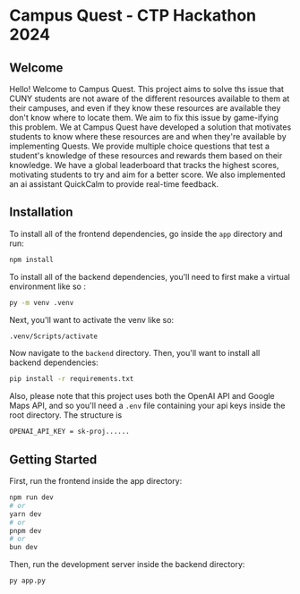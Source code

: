 # Campus Quest - CTP Hackathon 2024

## Welcome
Hello! Welcome to Campus Quest. This project aims to solve ths issue that CUNY students are not aware of the different resources available to them at their campuses, and even if they know these resources are available they don't know where to locate them. We aim to fix this issue by game-ifying this problem. We at Campus Quest have developed a solution that motivates students to know where these resources are and when they're available by implementing Quests. We provide multiple choice questions that test a student's knowledge of these resources and rewards them based on their knowledge. We have a global leaderboard that tracks the highest scores, motivating students to try and aim for a better score. We also implemented an ai assistant QuickCalm to provide real-time feedback. 

## Installation
To install all of the frontend dependencies, go inside the `app` directory and run:
```bash
npm install
```
To install all of the backend dependencies, you'll need to first make a virtual environment like so :
```bash
py -m venv .venv
```
Next, you'll want to activate the venv like so:
```bash
.venv/Scripts/activate
```
Now navigate to the `backend` directory.
Then, you'll want to install all backend dependencies:
```bash
pip install -r requirements.txt
```

Also, please note that this project uses both the OpenAI API and Google Maps API, and so you'll need a `.env` file containing your api keys inside the root directory. The structure is 

```bash
OPENAI_API_KEY = sk-proj......
```

## Getting Started

First, run the frontend inside the app directory:

```bash
npm run dev
# or
yarn dev
# or
pnpm dev
# or
bun dev
```
Then, run the development server inside the backend directory:
```bash
py app.py
```
